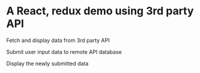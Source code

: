 # A React, redux demo using 3rd party API

Fetch and display data from 3rd party API


Submit user input data to remote API database


Display the newly submitted data

